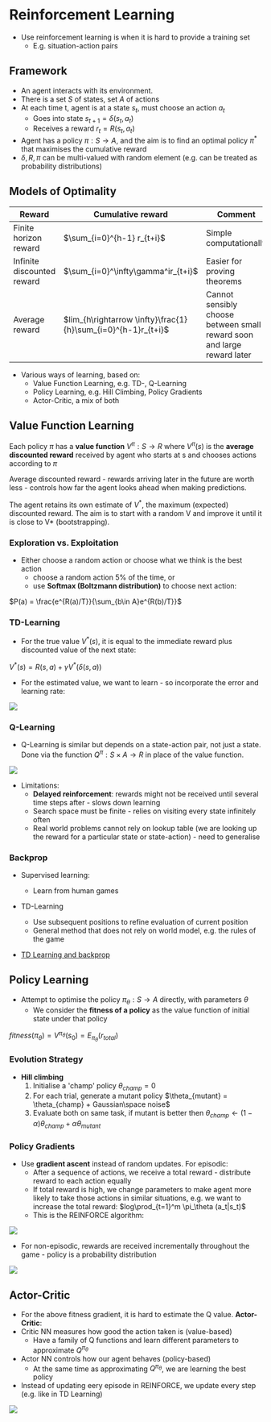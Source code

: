 # Reinforcement Learning
* Use reinforcement learning is when it is hard to provide a training set
    * E.g. situation-action pairs

## Framework
* An agent interacts with its environment.
* There is a set $S$ of states, set $A$ of actions
* At each time t, agent is at a state $s_t$, must choose an action $a_t$
    * Goes into state $s_{t+1}=\delta(s_t,a_t)$
    * Receives a reward $r_t = R(s_t,a_t)$
* Agent has a policy $\pi:S\rightarrow A$, and the aim is to find an optimal policy $\pi^*$ that maximises the cumulative reward
* $\delta, R, \pi$ can be multi-valued with random element (e.g. can be treated as probability distributions)

## Models of Optimality

| Reward | Cumulative reward | Comment |
|--------|-------------------|---------|
| Finite horizon reward | $\sum_{i=0}^{h-1} r_{t+i}$ | Simple computationally |
| Infinite discounted reward | $\sum_{i=0}^\infty\gamma^ir_{t+i}$ | Easier for proving theorems |
| Average reward | $lim_{h\rightarrow \infty}\frac{1}{h}\sum_{i=0}^{h-1}r_{t+i}$ | Cannot sensibly choose between small reward soon and large reward later |

* Various ways of learning, based on:
    * Value Function Learning, e.g. TD-, Q-Learning
    * Policy Learning, e.g. Hill Climbing, Policy Gradients
    * Actor-Critic, a mix of both

## Value Function Learning
Each policy $\pi$ has a **value function** $V^\pi:S\rightarrow R$ where $V^\pi(s)$ is the **average discounted reward** received by agent who starts at s and chooses actions according to $\pi$

Average discounted reward - rewards arriving later in the future are worth less - controls how far the agent looks ahead when making predictions.

The agent retains its own estimate of $V^*$, the maximum (expected) discounted reward. The aim is to start with a random V and improve it until it is close to V* (bootstrapping).

### Exploration vs. Exploitation
* Either choose a random action or choose what we think is the best action
    * choose a random action 5% of the time, or
    * use **Softmax (Boltzmann distribution)** to choose next action:

$P(a) = \frac{e^{R(a)/T}}{\sum_{b\in A}e^{R(b)/T}}$

### TD-Learning
* For the true value $V^*(s)$, it is equal to the immediate reward plus discounted value of the next state:

$V^*(s)=R(s,a)+\gamma V^*(\delta(s,a))$

* For the estimated value, we want to learn - so incorporate the error and learning rate:

![](value_function.png)

### Q-Learning
* Q-Learning is similar but depends on a state-action pair, not just a state. Done via the function $Q^\pi : S \times A \rightarrow R$ in place of the value function.

![](q_function.png)

* Limitations:
    * **Delayed reinforcement**: rewards might not be received until several time steps after - slows down learning
    * Search space must be finite - relies on visiting every state infinitely often
    * Real world problems cannot rely on lookup table (we are looking up the reward for a particular state or state-action) - need to generalise

### Backprop
* Supervised learning:
    * Learn from human games
* TD-Learning
    * Use subsequent positions to refine evaluation of current position
    * General method that does not rely on world model, e.g. the rules of the game

* [TD Learning and backprop ](https://web.stanford.edu/group/pdplab/pdphandbook/handbookch10.html)

## Policy Learning
* Attempt to optimise the policy $\pi_\theta : S\rightarrow A$ directly, with parameters $\theta$
    * We consider the **fitness of a policy** as the value function of initial state under that policy

$fitness(\pi_\theta) = V^{\pi_\theta}(s_0)=E_{\pi_\theta}(r_{total})$

### Evolution Strategy
* **Hill climbing**
    1. Initialise a 'champ' policy $\theta_{champ} = 0$
    2. For each trial, generate a mutant policy $\theta_{mutant} = \theta_{champ} + Gaussian\space noise$
    3. Evaluate both on same task, if mutant is better then $\theta_{champ}\leftarrow (1-\alpha)\theta_{champ} + \alpha\theta_{mutant}$
### Policy Gradients
* Use **gradient ascent** instead of random updates. For episodic:
    * After a sequence of actions, we receive a total reward - distribute reward to each action equally
    * If total reward is high, we change parameters to make agent more likely to take those actions in similar situations, e.g. we want to increase the total reward: $log\prod_{t=1}^m \pi_\theta (a_t|s_t)$
    * This is the REINFORCE algorithm:

![](reinforce.png)

* For non-episodic, rewards are received incrementally throughout the game - policy is a probability distribution

![](non-episodic_policy.png)

## Actor-Critic
* For the above fitness gradient, it is hard to estimate the Q value. **Actor-Critic**:
* Critic NN measures how good the action taken is (value-based)
    * Have a family of Q functions and learn different parameters to approximate $Q^{\pi_\theta}$
* Actor NN controls how our agent behaves (policy-based)
    * At the same time as approximating $Q^{\pi_\theta}$, we are learning the best policy
* Instead of updating eery episode in REINFORCE, we update every step (e.g. like in TD Learning)

![](actor-critic.png)